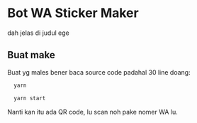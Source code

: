 
# Bot WA Sticker Maker

dah jelas di judul ege


## Buat make

Buat yg males bener baca source code padahal 30 line doang:

```bash
  yarn

  yarn start
```

Nanti kan itu ada QR code, lu scan noh pake nomer WA lu.

